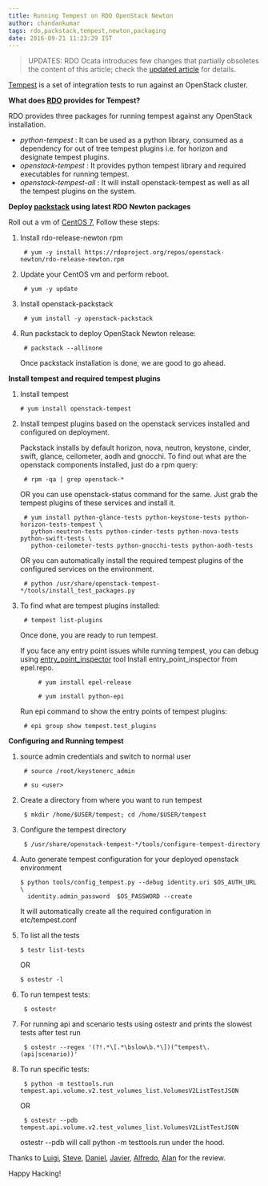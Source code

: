 ```yaml
---
title: Running Tempest on RDO OpenStack Newton
author: chandankumar
tags: rdo,packstack,tempest,newton,packaging
date: 2016-09-21 11:23:29 IST
---
```


> UPDATES: RDO Ocata introduces few changes that partially obsoletes the
> content of this article; check the [updated article](/blog/2017/02/testing-rdo-with-tempest-new-features-in-ocata/) for details.

[Tempest](http://docs.openstack.org/developer/tempest/overview.html) is a set of integration tests to run against an OpenStack cluster.

**What does [RDO](https://www.rdoproject.org) provides for Tempest?**

RDO provides three packages for running tempest against any OpenStack installation.

* *python-tempest* : It can be used as a python library, consumed as a dependency for out of tree tempest plugins i.e. for horizon and designate tempest plugins.
* *openstack-tempest* : It provides python tempest library and required executables for running tempest.
* *openstack-tempest-all* : It will install openstack-tempest as well as all the tempest plugins on the system.

**Deploy [packstack](https://github.com/openstack/packstack) using latest RDO Newton packages**

Roll out a vm of [CentOS 7](https://www.centos.org/download/), Follow these steps:

1. Install rdo-release-newton rpm

        # yum -y install https://rdoproject.org/repos/openstack-newton/rdo-release-newton.rpm

2. Update your CentOS vm and perform reboot.

	    # yum -y update

3. Install openstack-packstack

	    # yum install -y openstack-packstack

4. Run packstack to deploy OpenStack Newton release:

	    # packstack --allinone

   Once packstack installation is done, we are good to go ahead.

**Install tempest and required tempest plugins**

 1. Install tempest

	    # yum install openstack-tempest

2. Install tempest plugins based on the openstack services installed and configured on deployment.

   Packstack installs by default horizon, nova, neutron, keystone, cinder, swift, glance, ceilometer, aodh and gnocchi.
   To find out what are the openstack components installed, just do a rpm query:

	    # rpm -qa | grep openstack-*

	OR you can use openstack-status command for the same.
	Just grab the tempest plugins of these services and install it.

	    # yum install python-glance-tests python-keystone-tests python-horizon-tests-tempest \
	      python-neutron-tests python-cinder-tests python-nova-tests python-swift-tests \
	      python-ceilometer-tests python-gnocchi-tests python-aodh-tests

	OR you can automatically install the required tempest plugins of the configured services on the environment.

	    # python /usr/share/openstack-tempest-*/tools/install_test_packages.py

3. To find what are tempest plugins installed:

	    # tempest list-plugins

   Once done, you are ready to run tempest.

   If you face any entry point issues while running tempest, you can debug using [entry_point_inspector](https://pypi.python.org/pypi/entry_point_inspector) tool
   Install entry_point_inspector from epel.repo.

            # yum install epel-release

            # yum install python-epi

   Run epi command to show the entry points of tempest plugins:

	    # epi group show tempest.test_plugins

**Configuring and Running tempest**

1. source admin credentials and switch to normal user

	    # source /root/keystonerc_admin

	    # su <user>

2. Create a directory from where you want to run tempest

	    $ mkdir /home/$USER/tempest; cd /home/$USER/tempest

3. Configure the tempest directory

	    $ /usr/share/openstack-tempest-*/tools/configure-tempest-directory

4.  Auto generate tempest configuration for your deployed openstack environment

	    $ python tools/config_tempest.py --debug identity.uri $OS_AUTH_URL \
          identity.admin_password  $OS_PASSWORD --create

	It will automatically create all the required configuration in etc/tempest.conf

5.  To list all the tests

	    $ testr list-tests

    OR

	    $ ostestr -l

6. To run tempest tests:

	    $ ostestr

7. For running api and scenario tests using ostestr and prints the slowest tests after test run

	    $ ostestr --regex '(?!.*\[.*\bslow\b.*\])(^tempest\.(api|scenario))'

8. To run specific tests:

	    $ python -m testtools.run tempest.api.volume.v2.test_volumes_list.VolumesV2ListTestJSON

	OR

	    $ ostestr --pdb tempest.api.volume.v2.test_volumes_list.VolumesV2ListTestJSON

	ostestr --pdb will call python -m testtools.run under the hood.


Thanks to [Luigi](https://twitter.com/tosky_eu), [Steve](https://github.com/eggmaster), [Daniel](https://github.com/danielmellado),
[Javier](https://twitter.com/fj_pena), [Alfredo](https://twitter.com/amoralej), [Alan](https://twitter.com/apevec_) for the review.

Happy Hacking!
